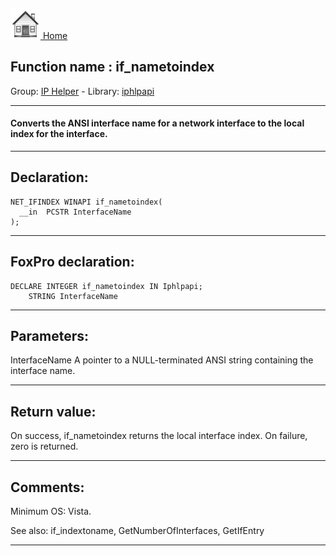 [<img src="../../images/home.png"> Home ](https://github.com/VFPX/Win32API)  

## Function name : if_nametoindex
Group: [IP Helper](../../functions_group.md#IP_Helper)  -  Library: [iphlpapi](../../libraries.md#iphlpapi)  
***  


#### Converts the ANSI interface name for a network interface to the local index for the interface.
***  


## Declaration:
```foxpro  
NET_IFINDEX WINAPI if_nametoindex(
  __in  PCSTR InterfaceName
);  
```  
***  


## FoxPro declaration:
```foxpro  
DECLARE INTEGER if_nametoindex IN Iphlpapi;
	STRING InterfaceName  
```  
***  


## Parameters:
InterfaceName 
A pointer to a NULL-terminated ANSI string containing the interface name.
  
***  


## Return value:
On success, if_nametoindex returns the local interface index. On failure, zero is returned.  
***  


## Comments:
Minimum OS: Vista.  
  
See also: if_indextoname, GetNumberOfInterfaces, GetIfEntry   
  
***  

